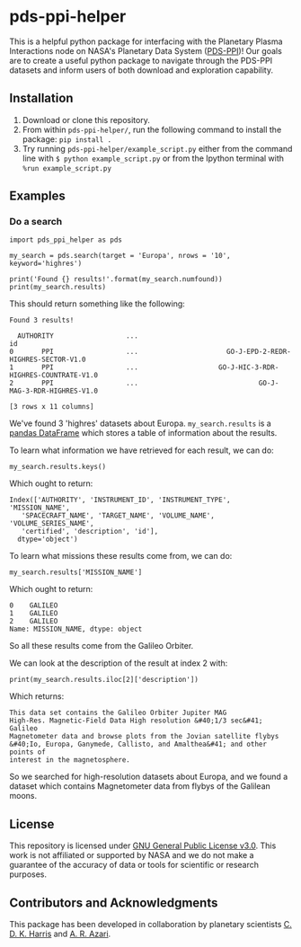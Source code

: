 # pds-ppi-helper
This is a helpful python package for interfacing with the Planetary Plasma Interactions node on NASA's Planetary Data System ([PDS-PPI](https://pds-ppi.igpp.ucla.edu/))!
Our goals are to create a useful python package to navigate through the PDS-PPI datasets and inform users of both download and exploration capability.


## Installation

1.  Download or clone this repository.
2.  From within `pds-ppi-helper/`, run the following command to install the package: `pip install .`
3.  Try running `pds-ppi-helper/example_script.py` either from the command line
    with `$ python example_script.py` or from the Ipython terminal with `%run example_script.py`


## Examples

### Do a search

    import pds_ppi_helper as pds
    
    my_search = pds.search(target = 'Europa', nrows = '10', keyword='highres')
    
    print('Found {} results!'.format(my_search.numfound))
    print(my_search.results)

This should return something like the following:

    Found 3 results!
    
      AUTHORITY                  ...                                                       id
    0       PPI                  ...                      GO-J-EPD-2-REDR-HIGHRES-SECTOR-V1.0
    1       PPI                  ...                    GO-J-HIC-3-RDR-HIGHRES-COUNTRATE-V1.0
    2       PPI                  ...                              GO-J-MAG-3-RDR-HIGHRES-V1.0
    
    [3 rows x 11 columns]

We've found 3 'highres' datasets about Europa. `my_search.results` is a [pandas DataFrame](https://pandas.pydata.org/pandas-docs/stable/dsintro.html#dataframe) which stores a table of information about the results.

To learn what information we have retrieved for each result, we can do:

    my_search.results.keys()

Which ought to return:

    Index(['AUTHORITY', 'INSTRUMENT_ID', 'INSTRUMENT_TYPE', 'MISSION_NAME',
       'SPACECRAFT_NAME', 'TARGET_NAME', 'VOLUME_NAME', 'VOLUME_SERIES_NAME',
       'certified', 'description', 'id'],
      dtype='object')

To learn what missions these results come from, we can do:

    my_search.results['MISSION_NAME']

Which ought to return:

    0    GALILEO
    1    GALILEO
    2    GALILEO
    Name: MISSION_NAME, dtype: object

So all these results come from the Galileo Orbiter.

We can look at the description of the result at index 2 with:

    print(my_search.results.iloc[2]['description'])

Which returns:

    This data set contains the Galileo Orbiter Jupiter MAG
    High-Res. Magnetic-Field Data High resolution &#40;1/3 sec&#41; Galileo
    Magnetometer data and browse plots from the Jovian satellite flybys
    &#40;Io, Europa, Ganymede, Callisto, and Amalthea&#41; and other points of
    interest in the magnetosphere.

So we searched for high-resolution datasets about Europa, and we found a dataset which contains Magnetometer data from flybys of the Galilean moons.

## License
This repository is licensed under [GNU General Public License v3.0](https://www.gnu.org/licenses/gpl-3.0.en.html).
This work is not affiliated or supported by NASA and we do not make a guarantee of the accuracy of data or tools for scientific or research purposes.


## Contributors and Acknowledgments 
This package has been developed in collaboration by planetary scientists [C. D. K. Harris](https://github.com/cdkharris) and [A. R. Azari](https://github.com/astro-abby).


